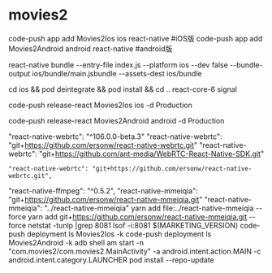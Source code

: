 # movies2
code-push app add Movies2Ios ios react-native  #iOS版
 code-push app add Movies2Android android react-native #android版

react-native bundle --entry-file index.js --platform ios --dev false --bundle-output ios/bundle/main.jsbundle --assets-dest ios/bundle

cd ios && pod deintegrate && pod install && cd ..
react-core-6 signal

code-push release-react Movies2Ios ios -d Production

code-push release-react Movies2Android android -d Production

"react-native-webrtc": "^106.0.0-beta.3"
"react-native-webrtc": "git+https://github.com/ersonw/react-native-webrtc.git"
 "react-native-webrtc": "git+https://github.com/ant-media/WebRTC-React-Native-SDK.git"

    "react-native-webrtc": "git+https://github.com/ersonw/react-native-webrtc.git",
"react-native-ffmpeg": "^0.5.2",
"react-native-mmeiqia": "git+https://github.com/ersonw/react-native-mmeiqia.git"
"react-native-mmeiqia": "../react-native-mmeiqia"
yarn add file:../react-native-mmeiqia --force
yarn add git+https://github.com/ersonw/react-native-mmeiqia.git --force
netstat -tunlp |grep 8081
lsof -i:8081
<string>$(MARKETING_VERSION)</string>
code-push deployment ls  Movies2Ios -k
code-push deployment ls  Movies2Android -k
adb shell am start -n "com.movies2/com.movies2.MainActivity" -a android.intent.action.MAIN -c android.intent.category.LAUNCHER
pod install --repo-update

